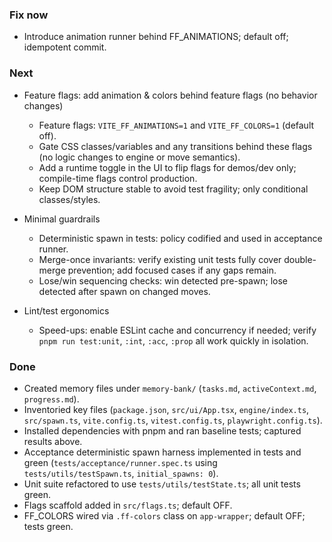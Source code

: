 ### Fix now

- Introduce animation runner behind FF_ANIMATIONS; default off; idempotent commit.

### Next

- Feature flags: add animation & colors behind feature flags (no behavior changes)
  - Feature flags: `VITE_FF_ANIMATIONS=1` and `VITE_FF_COLORS=1` (default off).
  - Gate CSS classes/variables and any transitions behind these flags (no logic changes to engine or move semantics).
  - Add a runtime toggle in the UI to flip flags for demos/dev only; compile-time flags control production.
  - Keep DOM structure stable to avoid test fragility; only conditional classes/styles.

- Minimal guardrails
  - Deterministic spawn in tests: policy codified and used in acceptance runner.
  - Merge-once invariants: verify existing unit tests fully cover double-merge prevention; add focused cases if any gaps remain.
  - Lose/win sequencing checks: win detected pre-spawn; lose detected after spawn on changed moves.
- Lint/test ergonomics
  - Speed-ups: enable ESLint cache and concurrency if needed; verify `pnpm run test:unit`, `:int`, `:acc`, `:prop` all work quickly in isolation.

### Done

- Created memory files under `memory-bank/` (`tasks.md`, `activeContext.md`, `progress.md`).
- Inventoried key files (`package.json`, `src/ui/App.tsx`, `engine/index.ts`, `src/spawn.ts`, `vite.config.ts`, `vitest.config.ts`, `playwright.config.ts`).
- Installed dependencies with pnpm and ran baseline tests; captured results above.
- Acceptance deterministic spawn harness implemented in tests and green (`tests/acceptance/runner.spec.ts` using `tests/utils/testSpawn.ts`, `initial_spawns: 0`).
- Unit suite refactored to use `tests/utils/testState.ts`; all unit tests green.
- Flags scaffold added in `src/flags.ts`; default OFF.
- FF_COLORS wired via `.ff-colors` class on `app-wrapper`; default OFF; tests green.
